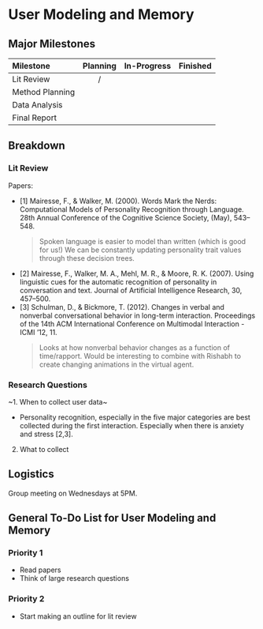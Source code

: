 # User Modeling and Memory

## Major Milestones
|Milestone|Planning|In-Progress|Finished|
|:--------|:------:|:---------:|:------:|
|Lit Review                               |/| | | |
|Method Planning                          | | | | |
|Data Analysis                            | | | | |
|Final Report                             | | | | |

## Breakdown
### Lit Review
Papers:
- [1] Mairesse, F., & Walker, M. (2000). Words Mark the Nerds: Computational Models of Personality Recognition through Language. 28th Annual Conference of the Cognitive Science Society, (May), 543–548.
  > Spoken language is easier to model than written (which is good for us!) We can be constantly updating personality trait values through these decision trees.
- [2] Mairesse, F., Walker, M. A., Mehl, M. R., & Moore, R. K. (2007). Using linguistic cues for the automatic recognition of personality in conversation and text. Journal of Artificial Intelligence Research, 30, 457–500.
- [3] Schulman, D., & Bickmore, T. (2012). Changes in verbal and nonverbal conversational behavior in long-term interaction. Proceedings of the 14th ACM International Conference on Multimodal Interaction - ICMI ’12, 11.
  > Looks at how nonverbal behavior changes as a function of time/rapport.
Would be interesting to combine with Rishabh to create changing animations in the virtual agent.

### Research Questions
~1. When to collect user data~
  - Personality recognition, especially in the five major categories are best collected during the first interaction. Especially when there is anxiety and stress [2,3].
2. What to collect

## Logistics
Group meeting on Wednesdays at 5PM.

## General To-Do List for User Modeling and Memory

### Priority 1
- Read papers
- Think of large research questions

### Priority 2
- Start making an outline for lit review
